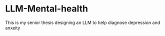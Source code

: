 # LLM-Mental-health
This is my senior thesis designing an LLM to help diagnose depression and anxeity
